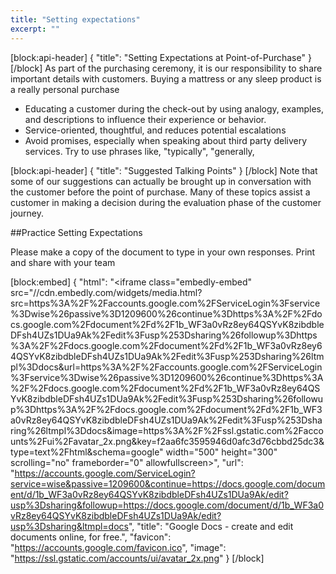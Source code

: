 ```yaml
---
title: "Setting expectations"
excerpt: ""
---
```

[block:api-header]
{
  "title": "Setting Expectations at Point-of-Purchase"
}
[/block]
As part of the purchasing ceremony, it is our responsibility to share important details with customers. Buying a mattress or any sleep product is a really personal purchase
- Educating a customer during the check-out by using analogy, examples, and descriptions to influence their experience or behavior.
- Service-oriented, thoughtful, and reduces potential escalations
- Avoid promises, especially when speaking about third party delivery services. Try to use phrases like, "typically", "generally,

[block:api-header]
{
  "title": "Suggested Talking Points"
}
[/block]
Note that some of our suggestions can actually be brought up in conversation with the customer before the point of purchase. Many of these topics assist a customer in making a decision during the evaluation phase of the customer journey.



##Practice Setting Expectations

Please make a copy of the document to type in your own responses. Print and share with your team

[block:embed]
{
  "html": "<iframe class=\"embedly-embed\" src=\"//cdn.embedly.com/widgets/media.html?src=https%3A%2F%2Faccounts.google.com%2FServiceLogin%3Fservice%3Dwise%26passive%3D1209600%26continue%3Dhttps%3A%2F%2Fdocs.google.com%2Fdocument%2Fd%2F1b_WF3a0vRz8ey64QSYvK8zibdbleDFsh4UZs1DUa9Ak%2Fedit%3Fusp%253Dsharing%26followup%3Dhttps%3A%2F%2Fdocs.google.com%2Fdocument%2Fd%2F1b_WF3a0vRz8ey64QSYvK8zibdbleDFsh4UZs1DUa9Ak%2Fedit%3Fusp%253Dsharing%26ltmpl%3Ddocs&url=https%3A%2F%2Faccounts.google.com%2FServiceLogin%3Fservice%3Dwise%26passive%3D1209600%26continue%3Dhttps%3A%2F%2Fdocs.google.com%2Fdocument%2Fd%2F1b_WF3a0vRz8ey64QSYvK8zibdbleDFsh4UZs1DUa9Ak%2Fedit%3Fusp%253Dsharing%26followup%3Dhttps%3A%2F%2Fdocs.google.com%2Fdocument%2Fd%2F1b_WF3a0vRz8ey64QSYvK8zibdbleDFsh4UZs1DUa9Ak%2Fedit%3Fusp%253Dsharing%26ltmpl%3Ddocs&image=https%3A%2F%2Fssl.gstatic.com%2Faccounts%2Fui%2Favatar_2x.png&key=f2aa6fc3595946d0afc3d76cbbd25dc3&type=text%2Fhtml&schema=google\" width=\"500\" height=\"300\" scrolling=\"no\" frameborder=\"0\" allowfullscreen></iframe>",
  "url": "https://accounts.google.com/ServiceLogin?service=wise&passive=1209600&continue=https://docs.google.com/document/d/1b_WF3a0vRz8ey64QSYvK8zibdbleDFsh4UZs1DUa9Ak/edit?usp%3Dsharing&followup=https://docs.google.com/document/d/1b_WF3a0vRz8ey64QSYvK8zibdbleDFsh4UZs1DUa9Ak/edit?usp%3Dsharing&ltmpl=docs",
  "title": "Google Docs - create and edit documents online, for free.",
  "favicon": "https://accounts.google.com/favicon.ico",
  "image": "https://ssl.gstatic.com/accounts/ui/avatar_2x.png"
}
[/block]
